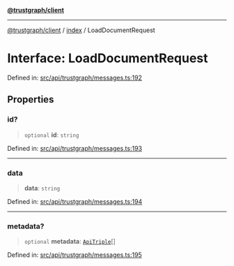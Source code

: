 [**@trustgraph/client**](../../README.md)

***

[@trustgraph/client](../../README.md) / [index](../README.md) / LoadDocumentRequest

# Interface: LoadDocumentRequest

Defined in: [src/api/trustgraph/messages.ts:192](https://github.com/trustgraph-ai/trustgraph-ts-client/blob/24d0d0886a310c1fecf9e6fc95cd3a24cf32c92e/src/api/trustgraph/messages.ts#L192)

## Properties

### id?

> `optional` **id**: `string`

Defined in: [src/api/trustgraph/messages.ts:193](https://github.com/trustgraph-ai/trustgraph-ts-client/blob/24d0d0886a310c1fecf9e6fc95cd3a24cf32c92e/src/api/trustgraph/messages.ts#L193)

***

### data

> **data**: `string`

Defined in: [src/api/trustgraph/messages.ts:194](https://github.com/trustgraph-ai/trustgraph-ts-client/blob/24d0d0886a310c1fecf9e6fc95cd3a24cf32c92e/src/api/trustgraph/messages.ts#L194)

***

### metadata?

> `optional` **metadata**: [`ApiTriple`](ApiTriple.md)[]

Defined in: [src/api/trustgraph/messages.ts:195](https://github.com/trustgraph-ai/trustgraph-ts-client/blob/24d0d0886a310c1fecf9e6fc95cd3a24cf32c92e/src/api/trustgraph/messages.ts#L195)
